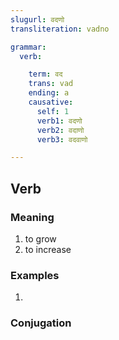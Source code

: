 ```yaml
---
slugurl: वदणो
transliteration: vadno

grammar: 
  verb:

    term: वद
    trans: vad
    ending: a
    causative:
      self: 1
      verb1: वदणो
      verb2: वदाणो
      verb3: वदवाणो

---
```


## Verb

### Meaning

<word-meanings>

1. to grow
2. to increase

</word-meanings>

### Examples

1. <word-eg>
    <template #mwr>
    
    म्यूचूअल फंड में अबे ऊस पैसा नाकणो शुरू कर दे, जदी जाईन वे कई गुणा <b>वदी</b>। 

    </template>
    <template #mwrlatn>
    
    Mutual Fund mein abe us paisa naakno shuru kar de, jadi jaayin ve kai gunaa vadi.
    
    </template>
    <template #en>
    
    Start investing money in Mutual Fund from now itself; then only it grow manifold.
    
    </template>
    </word-eg>

### Conjugation

<verb-conj :grammar="grammar"></verb-conj>
